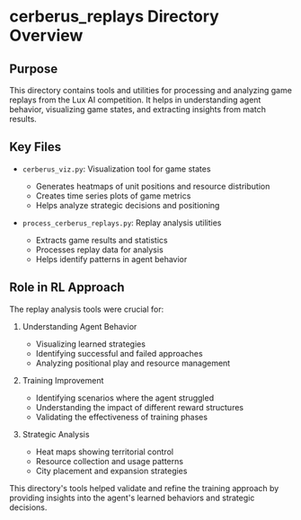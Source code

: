 # cerberus_replays Directory Overview

## Purpose
This directory contains tools and utilities for processing and analyzing game replays from the Lux AI competition. It helps in understanding agent behavior, visualizing game states, and extracting insights from match results.

## Key Files
- `cerberus_viz.py`: Visualization tool for game states
  - Generates heatmaps of unit positions and resource distribution
  - Creates time series plots of game metrics
  - Helps analyze strategic decisions and positioning

- `process_cerberus_replays.py`: Replay analysis utilities
  - Extracts game results and statistics
  - Processes replay data for analysis
  - Helps identify patterns in agent behavior

## Role in RL Approach
The replay analysis tools were crucial for:
1. Understanding Agent Behavior
   - Visualizing learned strategies
   - Identifying successful and failed approaches
   - Analyzing positional play and resource management

2. Training Improvement
   - Identifying scenarios where the agent struggled
   - Understanding the impact of different reward structures
   - Validating the effectiveness of training phases

3. Strategic Analysis
   - Heat maps showing territorial control
   - Resource collection and usage patterns
   - City placement and expansion strategies

This directory's tools helped validate and refine the training approach by providing insights into the agent's learned behaviors and strategic decisions.
